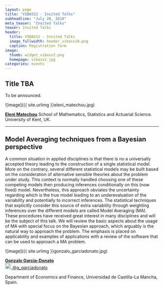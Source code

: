 ```yaml
---
layout: page
title: "VIBASS2 - Invited Talks"
subheadline: "July 20, 2018"
meta_teaser: "Invited Talks"
teaser: Invited Talks
header:
  title: VIBASS2 - Invited Talks
  image_fullwidth: header_vibass18.png
  caption: Registration form
image:
  thumb: widget_vibass2.png
  homepage: vibass2.jpg
categories: events
---
```



## Title TBA

To be announced.


![image]({{ site.urlimg }}eleni_matechou.jpg)

[__Eleni Matechou__](https://www.kent.ac.uk/smsas/personal/em359/)
School of Mathematics, Statistics and Actuarial Science.  University of Kent, UK.


<hr>

## Model Averaging techniques from a Bayesian perspective

A common situation in applied disciplines is that there is no a universally accepted theory leading to the construction of a single statistical model. More on the contrary, several different statistical models may be built based on the consideration of alternative sensible theories about the problem under study. This context is normally handled choosing one of these competing models then producing inferences conditionally on this (now fixed) model. Nevertheless, this approach obviates the uncertainty regarding which is the true model leading to an underevaluation of the variability and potentially to incorrect inferences. The statistical techniques that explicitly consider this source of extra variability through weighting inferences over the different models are called Model Averaging (MA). These procedures have received great interest in many disciplines and will be the subject of this talk. We will review the basic aspects about the usage of MA with special focus on the Bayesian approach, which arguably is the natural way to approach the problem. The emphasis is placed on applicability and examples of applications with a review of the software that can be used to approach a MA problem.


![image]({{ site.urlimg }}gonzalo_garciadonato.jpg)

[__Gonzalo García-Donato__](https://previa.uclm.es/profesorado/garcia-donato/) <br>
[<img alt="Tweet" height="20" width="20" src="{{ site.url }}/images/social_flat_rounded_rects_svg/Twitter.svg"> @g_garciadonato](https://twitter.com/g_garciadonato)

Department of Economics and Finance, Universidad de Castilla-La Mancha, Spain.
